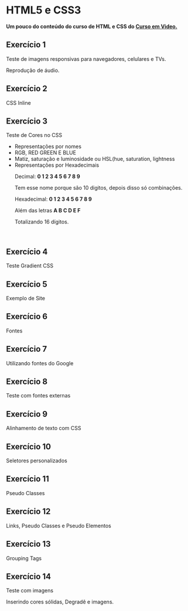 # HTML5 e CSS3
 <strong>Um pouco do conteúdo do curso de HTML e CSS do <a href="https://www.googleadservices.com/pagead/aclk?sa=L&ai=DChcSEwiLx4f8k6_1AhUyFNQBHftjBGsYABAAGgJvYQ&ae=2&ohost=www.google.com&cid=CAESQOD241exFh8LfY1wVwtwFBO6qVY0TQ8yS9gZxewhs0X_D5mJ_g5c9T3zvotGH-GllRC-nZjJTsVVqcZrHiRCkIk&sig=AOD64_05BAJnW2cOgpAZWqggOFvtC-ZZcA&q&nis=1&adurl&ved=2ahUKEwi9xPv7k6_1AhUUqZUCHUbCCWYQ0Qx6BAgCEAE">Curso em Video.</strong></a>
 <br>
 
 <h2>Exercício 1</h2>
 <p>Teste de imagens responsivas para navegadores, celulares e TVs.</p>
<p>Reprodução de áudio.</p>

<h2>Exercício 2</h2>
<p>CSS Inline</p>

<h2>Exercício 3</h2>
<p>Teste de Cores no CSS</p>
<ul>
 <li>Representações por nomes</li>
 <li>RGB, RED GREEN E BLUE</li>
 <li>Matiz, saturação e luminosidade ou  HSL(hue, saturation, lightness</li>
 <li>Representações por Hexadecimais </li>
    <p>Decimal: <strong>0 1 2 3 4 5 6 7 8 9</strong></p>
    <p>Tem esse nome porque são 10 digitos, depois disso só combinações.</p>
    <p>Hexadecimal: <strong>0 1 2 3 4 5 6 7 8 9</strong> 
    <p>Além das letras <strong>A B C D E F</strong> </p>
    <p>Totalizando 16 dígitos.</p>

</ul>
<BR>
 <h2>Exercício 4</h2>
 <p>Teste Gradient CSS</p>
 <h2>Exercício 5</h2>
 <p>Exemplo de Site</p>
  <h2>Exercício 6</h2>
 <p>Fontes</p>
 <h2>Exercício 7</h2>
  <p>Utilizando fontes do Google</p>
  <h2>Exercício 8</h2>
  <p>Teste com fontes externas</p>
   <h2>Exercício 9</h2>
  <p>Alinhamento de texto com CSS</p>
     <h2>Exercício 10</h2>
  <p> Seletores personalizados</p>
       <h2>Exercício 11</h2>
  <p> Pseudo Classes</p>
  
   <h2>Exercício 12</h2>
  <p>Links, Pseudo Classes e Pseudo Elementos</p>
    
   <h2>Exercício 13</h2>
  <p>Grouping Tags</p>
  
      
   <h2>Exercício 14</h2>
  <p>Teste com imagens</p>
  <p>Inserindo cores sólidas, Degradê e imagens.</p>
  
  
